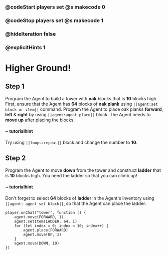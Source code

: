 ### @codeStart players set @s makecode 0
### @codeStop players set @s makecode 1

### @hideIteration false 
### @explicitHints 1


# Higher Ground!

## Step 1
Program the Agent to build a tower with **oak** blocks that is **10** blocks high. First, ensure that the Agent has **64** blocks of **oak plank**  using ``||agent:set block or item||`` command. Program the Agent to place oak planks **forward**, **left** & **right** by using ``||agent:agent place||`` block. The Agent needs to **move up** after placing the blocks.  

#### ~ tutorialhint 
Try using ``||loops:repeat||`` block and change the number to **10**. 

## Step 2
Program the Agent to move **down** from the tower and construct **ladder** that is **10** blocks high. You need the ladder so that you can climb up!

#### ~ tutorialhint 
Don't forget to select **64** blocks of **ladder** in the Agent's inventory using ``||agent: agent set block||``, so that the Agent can place the ladder. 


```ghost
player.onChat("tower", function () {
    agent.move(FORWARD, 1)
    agent.setItem(LADDER, 64, 1)
    for (let index = 0; index < 10; index++) {
        agent.place(FORWARD)
        agent.move(UP, 1)
    }
    agent.move(DOWN, 10)
})

``` 


